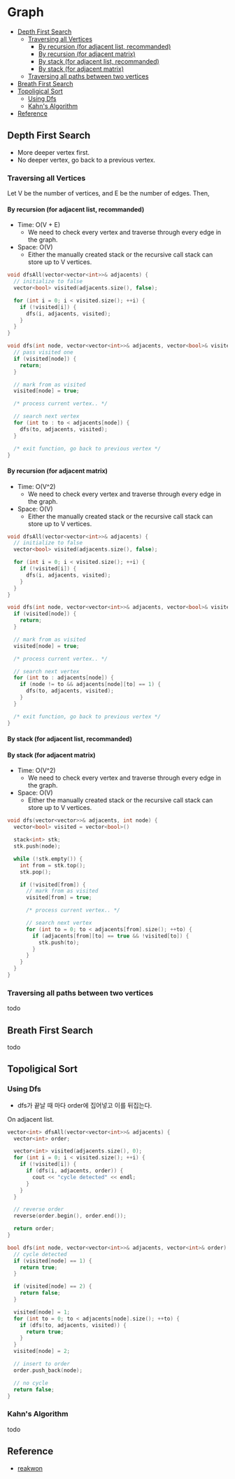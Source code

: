 # Graph

- [Depth First Search](#depth-first-search)
  - [Traversing all Vertices](#traversing-all-vertices)
    - [By recursion (for adjacent list, recommanded)](#by-recursion-for-adjacent-list-recommanded)
    - [By recursion (for adjacent matrix)](#by-recursion-for-adjacent-matrix)
    - [By stack (for adjacent list, recommanded)](#by-stack-for-adjacent-list-recommanded)
    - [By stack (for adjacent matrix)](#by-stack-for-adjacent-matrix)
  - [Traversing all paths between two vertices](#traversing-all-paths-between-two-vertices)
- [Breath First Search](#breath-first-search)
- [Topoligical Sort](#topoligical-sort)
  - [Using Dfs](#using-dfs)
  - [Kahn's Algorithm](#kahns-algorithm)
- [Reference](#reference)

## Depth First Search

- More deeper vertex first.
- No deeper vertex, go back to a previous vertex.

### Traversing all Vertices

Let V be the number of vertices, and E be the number of edges. Then,

#### By recursion (for adjacent list, recommanded)

- Time: O(V + E)
  - We need to check every vertex and traverse through every edge in the graph.
- Space: O(V)
  - Either the manually created stack or the recursive call stack can store up to V vertices.

```cpp
void dfsAll(vector<vector<int>>& adjacents) {
  // initialize to false
  vector<bool> visited(adjacents.size(), false);  

  for (int i = 0; i < visited.size(); ++i) {
    if (!visited[i]) {
      dfs(i, adjacents, visited);
    }
  }
}

void dfs(int node, vector<vector<int>>& adjacents, vector<bool>& visited) {
  // pass visited one
  if (visited[node]) {
    return;
  }

  // mark from as visited
  visited[node] = true;

  /* process current vertex.. */

  // search next vertex
  for (int to : to < adjacents[node]) {
    dfs(to, adjacents, visited);
  }

  /* exit function, go back to previous vertex */
}
```

#### By recursion (for adjacent matrix)

- Time: O(V^2)
  - We need to check every vertex and traverse through every edge in the graph.
- Space: O(V)
  - Either the manually created stack or the recursive call stack can store up to V vertices.

```cpp
void dfsAll(vector<vector<int>>& adjacents) {
  // initialize to false
  vector<bool> visited(adjacents.size(), false);  

  for (int i = 0; i < visited.size(); ++i) {
    if (!visited[i]) {
      dfs(i, adjacents, visited);
    }
  }
}

void dfs(int node, vector<vector<int>>& adjacents, vector<bool>& visited) {
  if (visited[node]) {
    return;
  }

  // mark from as visited
  visited[node] = true;

  /* process current vertex.. */

  // search next vertex
  for (int to : adjacents[node]) {
    if (node != to && adjacents[node][to] == 1) {
      dfs(to, adjacents, visited);
    }
  }

  /* exit function, go back to previous vertex */
}
```

#### By stack (for adjacent list, recommanded)

#### By stack (for adjacent matrix)

- Time: O(V^2)
  - We need to check every vertex and traverse through every edge in the graph.
- Space: O(V)
  - Either the manually created stack or the recursive call stack can store up to V vertices.

```cpp
void dfs(vector<vector>>& adjacents, int node) {
  vector<bool> visited = vector<bool>()

  stack<int> stk;
  stk.push(node);

  while (!stk.empty()) {
    int from = stk.top();
    stk.pop();

    if (!visited[from]) {
      // mark from as visited
      visited[from] = true;

      /* process current vertex.. */

      // search next vertex
      for (int to = 0; to < adjacents[from].size(); ++to) {
        if (adjacents[from][to] == true && !visited[to]) {
          stk.push(to);
        }
      }
    }
  }
}
```

### Traversing all paths between two vertices

todo

## Breath First Search

todo

## Topoligical Sort

### Using Dfs

- dfs가 끝날 때 마다 order에 집어넣고 이를 뒤집는다.

On adjacent list.

```cpp
vector<int> dfsAll(vector<vector<int>>& adjacents) {
  vector<int> order;

  vector<int> visited(adjacents.size(), 0);  
  for (int i = 0; i < visited.size(); ++i) {
    if (!visited[i]) {
      if (dfs(i, adjacents, order)) {
        cout << "cycle detected" << endl;
      }
    }
  }

  // reverse order
  reverse(order.begin(), order.end());

  return order;
}

bool dfs(int node, vector<vector<int>>& adjacents, vector<int>& order) {
  // cycle detected
  if (visited[node] == 1) {
    return true;
  }

  if (visited[node] == 2) {
    return false;
  }

  visited[node] = 1;
  for (int to = 0; to < adjacents[node].size(); ++to) {
    if (dfs(to, adjacents, visited)) {
      return true;
    }
  }
  visited[node] = 2;

  // insert to order
  order.push_back(node);

  // no cycle
  return false;
}
```

### Kahn's Algorithm

todo

## Reference

- [reakwon](https://reakwon.tistory.com/140)